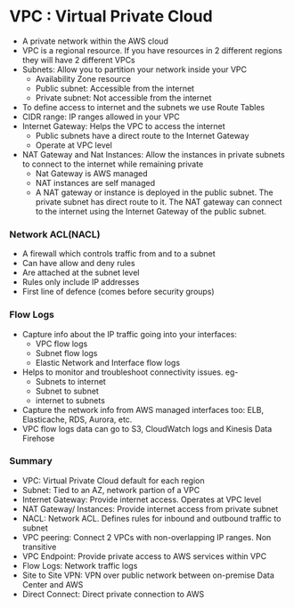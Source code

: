 # VPC : Virtual Private Cloud

* A private network within the AWS cloud
* VPC is a regional resource. If you have resources in 2 different regions they will have 2 different VPCs
* Subnets: Allow you to partition your network inside your VPC
    * Availability Zone resource
    * Public subnet: Accessible from the internet
    * Private subnet: Not accessible from the internet
* To define access to internet and the subnets we use Route Tables
* CIDR range: IP ranges allowed in your VPC
* Internet Gateway: Helps the VPC to access the internet
    * Public subnets have a direct route to the Internet Gateway
    * Operate at VPC level
* NAT Gateway and Nat Instances: Allow the instances in private subnets to connect to the internet while remaining private
    * Nat Gateway is AWS managed
    * NAT instances are self managed 
    * A NAT gateway or instance is deployed in the public subnet. The private subnet has direct route to it. The NAT gateway can connect to the internet using the Internet Gateway of the public subnet.

### Network ACL(NACL)
* A firewall which controls traffic from and to a subnet
* Can have allow and deny rules
* Are attached at the subnet level
* Rules only include IP addresses
* First line of defence (comes before security groups)

### Flow Logs
* Capture info about the IP traffic going into your interfaces:
    * VPC flow logs
    * Subnet flow logs
    * Elastic Network and Interface flow logs
* Helps to monitor and troubleshoot connectivity issues. eg-
    * Subnets to internet
    * Subnet to subnet
    * internet to subnets
* Capture the network info from AWS managed interfaces too: ELB, Elasticache, RDS, Aurora, etc.
* VPC flow logs data can go to S3, CloudWatch logs and Kinesis Data Firehose

### Summary
* VPC: Virtual Private Cloud default for each region
* Subnet: Tied to an AZ, network partion of a VPC
* Internet Gateway: Provide internet access. Operates at VPC level
* NAT Gateway/ Instances: Provide internet access from private subnet
* NACL: Network ACL. Defines rules for inbound and outbound traffic to subnet
* VPC peering: Connect 2 VPCs with non-overlapping IP ranges. Non transitive
* VPC Endpoint: Provide private access to AWS services within VPC
* Flow Logs: Network traffic logs
* Site to Site VPN: VPN over public network between on-premise Data Center and AWS
* Direct Connect: Direct private connection to AWS